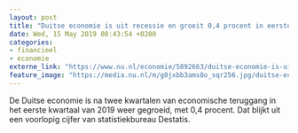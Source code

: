 ```yaml
---
layout: post
title: "Duitse economie is uit recessie en groeit 0,4 procent in eerste kwartaal"
date: Wed, 15 May 2019 08:43:54 +0200
categories: 
- financieel 
- economie 
externe_link: "https://www.nu.nl/economie/5892663/duitse-economie-is-uit-recessie-en-groeit-04-procent-in-eerste-kwartaal.html"
feature_image: "https://media.nu.nl/m/g0jxbb3ams8o_sqr256.jpg/duitse-economie-is-uit-recessie-en-groeit-04-procent-in-eerste-kwartaal.jpg"
---
```


De Duitse economie is na twee kwartalen van economische teruggang in het eerste kwartaal van 2019 weer gegroeid, met 0,4 procent. Dat blijkt uit een voorlopig cijfer van statistiekbureau Destatis.
